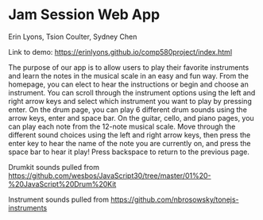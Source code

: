 # Jam Session Web App 
Erin Lyons, Tsion Coulter, Sydney Chen

Link to demo: https://erinlyons.github.io/comp580project/index.html

The purpose of our app is to allow users to play their favorite instruments and learn the notes in the musical scale in an easy and fun way. From the homepage, you can elect to hear the instructions or begin and choose an instrument. You can scroll through the instrument options using the left and right arrow keys and select which instrument you want to play by pressing enter. On the drum page, you can play 6 different drum sounds using the arrow keys, enter and space bar. On the guitar, cello, and piano pages, you can play each note from the 12-note musical scale. Move through the different sound choices using the left and right arrow keys, then press the enter key to hear the name of the note you are currently on, and press the space bar to hear it play! Press backspace to return to the previous page.

Drumkit sounds pulled from https://github.com/wesbos/JavaScript30/tree/master/01%20-%20JavaScript%20Drum%20Kit

Instrument sounds pulled from https://github.com/nbrosowsky/tonejs-instruments
